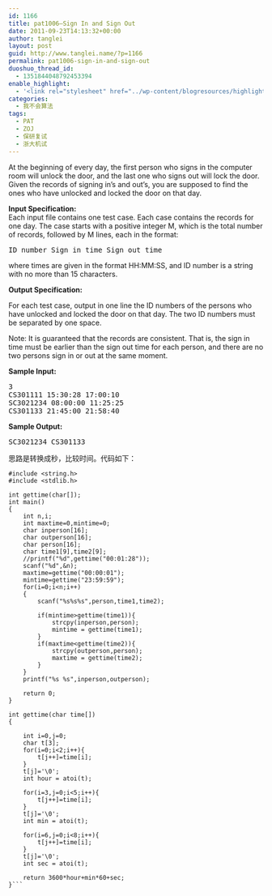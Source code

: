 ```yaml
---
id: 1166
title: pat1006—Sign In and Sign Out
date: 2011-09-23T14:13:32+00:00
author: tanglei
layout: post
guid: http://www.tanglei.name/?p=1166
permalink: pat1006-sign-in-and-sign-out
duoshuo_thread_id:
  - 1351844048792453394
enable_highlight:
  - '<link rel="stylesheet" href="../wp-content/blogresources/highlightconfig/highlight.default.min.css"><script src="../wp-content/blogresources/highlightconfig/jquery-2.1.4.min.js"></script><script src="../wp-content/blogresources/highlightconfig/enable_highlight.js"></script>'
categories:
  - 我不会算法
tags:
  - PAT
  - ZOJ
  - 保研复试
  - 浙大机试
---
```

<div id="problemContent">
  <p>
    At the beginning of every day, the first person who signs in the computer room will unlock the door, and the last one who signs out will lock the door. Given the records of signing in&#8217;s and out&#8217;s, you are supposed to find the ones who have unlocked and locked the door on that day.
  </p>
  
  <p>
    <strong>Input Specification:</strong><br /> Each input file contains one test case. Each case contains the records for one day. The case starts with a positive integer M, which is the total number of records, followed by M lines, each in the format:
  </p>
  
  <pre>ID_number Sign_in_time Sign_out_time</pre>
  
  <p>
    where times are given in the format HH:MM:SS, and ID number is a string with no more than 15 characters.
  </p>
  
  <p>
    <strong>Output Specification:</strong>
  </p>
  
  <p>
    For each test case, output in one line the ID numbers of the persons who have unlocked and locked the door on that day. The two ID numbers must be separated by one space.
  </p>
  
  <p>
    Note: It is guaranteed that the records are consistent. That is, the sign in time must be earlier than the sign out time for each person, and there are no two persons sign in or out at the same moment.
  </p>
  
  <p>
    <strong>Sample Input:</strong>
  </p>
  
  <pre>3
CS301111 15:30:28 17:00:10
SC3021234 08:00:00 11:25:25
CS301133 21:45:00 21:58:40</pre>
  
  <p>
    <strong>Sample Output:</strong>
  </p>
  
  <pre>SC3021234 CS301133</pre>
</div>

思路是转换成秒，比较时间。代码如下：

```C#include <stdio.h>
#include <string.h>
#include <stdlib.h>

int gettime(char[]);
int main()
{
	int n,i;
	int maxtime=0,mintime=0;
	char inperson[16];
	char outperson[16];
	char person[16];
	char time1[9],time2[9];
	//printf("%d",gettime("00:01:28"));
	scanf("%d",&n);
	maxtime=gettime("00:00:01");
	mintime=gettime("23:59:59");
	for(i=0;i<n;i++)
	{
		scanf("%s%s%s",person,time1,time2);

		if(mintime>gettime(time1)){
			strcpy(inperson,person);
			mintime = gettime(time1);
		}
		if(maxtime<gettime(time2)){
			strcpy(outperson,person);
			maxtime = gettime(time2);
		}
	}
	printf("%s %s",inperson,outperson);

	return 0;
}

int gettime(char time[])
{
	
	int i=0,j=0;
	char t[3];
	for(i=0;i<2;i++){
		t[j++]=time[i];
	}
	t[j]='\0';
	int hour = atoi(t);

	for(i=3,j=0;i<5;i++){
		t[j++]=time[i];
	}
	t[j]='\0';
	int min = atoi(t);

	for(i=6,j=0;i<8;i++){
		t[j++]=time[i];
	}
	t[j]='\0';
	int sec = atoi(t);

	return 3600*hour+min*60+sec;
}```
